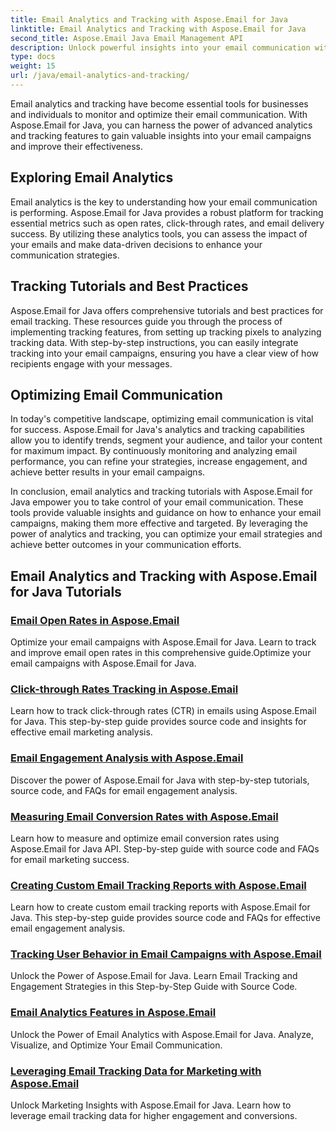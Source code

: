```yaml
---
title: Email Analytics and Tracking with Aspose.Email for Java
linktitle: Email Analytics and Tracking with Aspose.Email for Java
second_title: Aspose.Email Java Email Management API
description: Unlock powerful insights into your email communication with Aspose.Email for Java's analytics and tracking tutorials.
type: docs
weight: 15
url: /java/email-analytics-and-tracking/
---
```


Email analytics and tracking have become essential tools for businesses and individuals to monitor and optimize their email communication. With Aspose.Email for Java, you can harness the power of advanced analytics and tracking features to gain valuable insights into your email campaigns and improve their effectiveness.

## Exploring Email Analytics

Email analytics is the key to understanding how your email communication is performing. Aspose.Email for Java provides a robust platform for tracking essential metrics such as open rates, click-through rates, and email delivery success. By utilizing these analytics tools, you can assess the impact of your emails and make data-driven decisions to enhance your communication strategies.

## Tracking Tutorials and Best Practices

Aspose.Email for Java offers comprehensive tutorials and best practices for email tracking. These resources guide you through the process of implementing tracking features, from setting up tracking pixels to analyzing tracking data. With step-by-step instructions, you can easily integrate tracking into your email campaigns, ensuring you have a clear view of how recipients engage with your messages.

## Optimizing Email Communication

In today's competitive landscape, optimizing email communication is vital for success. Aspose.Email for Java's analytics and tracking capabilities allow you to identify trends, segment your audience, and tailor your content for maximum impact. By continuously monitoring and analyzing email performance, you can refine your strategies, increase engagement, and achieve better results in your email campaigns.

In conclusion, email analytics and tracking tutorials with Aspose.Email for Java empower you to take control of your email communication. These tools provide valuable insights and guidance on how to enhance your email campaigns, making them more effective and targeted. By leveraging the power of analytics and tracking, you can optimize your email strategies and achieve better outcomes in your communication efforts.
## Email Analytics and Tracking with Aspose.Email for Java Tutorials
### [Email Open Rates in Aspose.Email](./email-open-rates/)
Optimize your email campaigns with Aspose.Email for Java. Learn to track and improve email open rates in this comprehensive guide.Optimize your email campaigns with Aspose.Email for Java.
### [Click-through Rates Tracking in Aspose.Email](./click-through-rates-tracking/)
Learn how to track click-through rates (CTR) in emails using Aspose.Email for Java. This step-by-step guide provides source code and insights for effective email marketing analysis.
### [Email Engagement Analysis with Aspose.Email](./email-engagement-analysis/)
Discover the power of Aspose.Email for Java with step-by-step tutorials, source code, and FAQs for email engagement analysis.
### [Measuring Email Conversion Rates with Aspose.Email](./measuring-email-conversion-rates/)
Learn how to measure and optimize email conversion rates using Aspose.Email for Java API. Step-by-step guide with source code and FAQs for email marketing success.
### [Creating Custom Email Tracking Reports with Aspose.Email](./creating-custom-email-tracking-reports/)
Learn how to create custom email tracking reports with Aspose.Email for Java. This step-by-step guide provides source code and FAQs for effective email engagement analysis.
### [Tracking User Behavior in Email Campaigns with Aspose.Email](./tracking-user-behavior-in-email-campaigns/)
Unlock the Power of Aspose.Email for Java. Learn Email Tracking and Engagement Strategies in this Step-by-Step Guide with Source Code.
### [Email Analytics Features in Aspose.Email](./email-analytics-features/)
Unlock the Power of Email Analytics with Aspose.Email for Java. Analyze, Visualize, and Optimize Your Email Communication.
### [Leveraging Email Tracking Data for Marketing with Aspose.Email](./leveraging-email-tracking-data-for-marketing/)
Unlock Marketing Insights with Aspose.Email for Java. Learn how to leverage email tracking data for higher engagement and conversions.